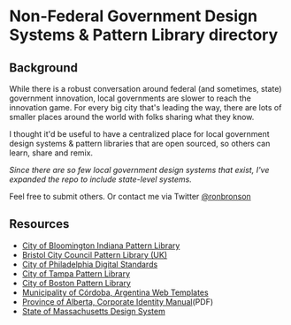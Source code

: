 # Non-Federal Government Design Systems & Pattern Library directory

## Background
While there is a robust conversation around federal (and sometimes, state) government innovation, local governments are slower to reach the innovation game. For every big city that's leading the way, there are lots of smaller places around the world with folks sharing what they know. 

I thought it'd be useful to have a centralized place for local government design systems & pattern libraries that are open sourced, so others can learn, share and remix. 

*Since there are so few local government design systems that exist, I've expanded the repo to include state-level systems.*

Feel free to submit others. Or contact me via Twitter [@ronbronson](http://twitter.com/ronbronson)

## Resources
- [City of Bloomington Indiana Pattern Library](https://github.com/City-of-Bloomington/factory-number-one/)
- [Bristol City Council Pattern Library (UK)](http://style.bristol.gov.uk/)
- [City of Philadelphia Digital Standards](http://standards.phila.gov/)
- [City of Tampa Pattern Library](https://www.tampagov.net/static/pattern-library/)
- [City of Boston Pattern Library](https://github.com/CityOfBoston/patterns)
- [Municipality of Córdoba, Argentina Web Templates](https://github.com/ModernizacionMuniCBA/guia-estilos-y-web)
- [Province of Alberta, Corporate Identity Manual](https://corporateidentity.alberta.ca/downloads/Alberta_Corporate_Identity_Manual.pdf)(PDF)
- [State of Massachusetts Design System](http://mayflower.digital.mass.gov/)
